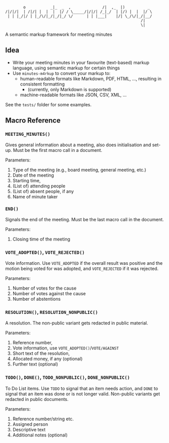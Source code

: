             o           _|_  _  ,              /|  ,_  |)          _
    /|/|/|  | /|/| |  |  |  |/ / \_____/|/|/| /_|_/  | |/) |  |  |/ \
     | | |_/|/ | |_/\/|_/|_/|_/ \/      | | |___|    |/| \_/\/|_/|__/
                                                                /|
                                                                \|
A semantic markup framework for meeting minutes

## Idea

* Write your meeting minutes in your favourite (text-based) markup language, using semantic markup for certain things
* Use `minutes-m4rkup` to convert your markup to:
    * human-readable formats like Markdown, PDF, HTML, …, resulting in consistent formatting
        * (currently, only Markdown is supported)
    * machine-readable formats like JSON, CSV, XML, …

See the `tests/` folder for some examples.


## Macro Reference

### `MEETING_MINUTES()`
Gives general information about a meeting, also does initialisation and set-up.
Must be the first macro call in a document.

Parameters:

1. Type of the meeting (e.g., board meeting, general meeting, etc.)
2. Date of the meeting
3. Starting time,
4. (List of) attending people
5. (List of) absent people, if any
6. Name of minute taker


### `END()`
Signals the end of the meeting. Must be the last macro call in the document.

Parameters:

1. Closing time of the meeting


### `VOTE_ADOPTED()`, `VOTE_REJECTED()`
Vote information. Use `VOTE_ADOPTED` if the overall result was positive and the
motion being voted for was adopted, and `VOTE_REJECTED` if it was rejected.

Parameters:

1. Number of votes for the cause
2. Number of votes against the cause
3. Number of abstentions


### `RESOLUTION()`, `RESOLUTION_NONPUBLIC()`
A resolution. The non-public variant gets redacted in public material.

Parameters:

1. Reference number,
2. Vote information, use `VOTE_ADOPTED()`/`VOTE/AGAINST`
3. Short text of the resolution,
4. Allocated money, if any (optional)
5. Further text (optional)


### `TODO()`, `DONE()`, `TODO_NONPUBLIC()`, `DONE_NONPUBLIC()`
To Do List items. Use `TODO` to signal that an item needs action, and `DONE` to
signal that an item was done or is not longer valid.  Non-public variants get
redacted in public documents.

Parameters:

1. Reference number/string etc.
2. Assigned person
3. Descriptive text
4. Additional notes (optional)
